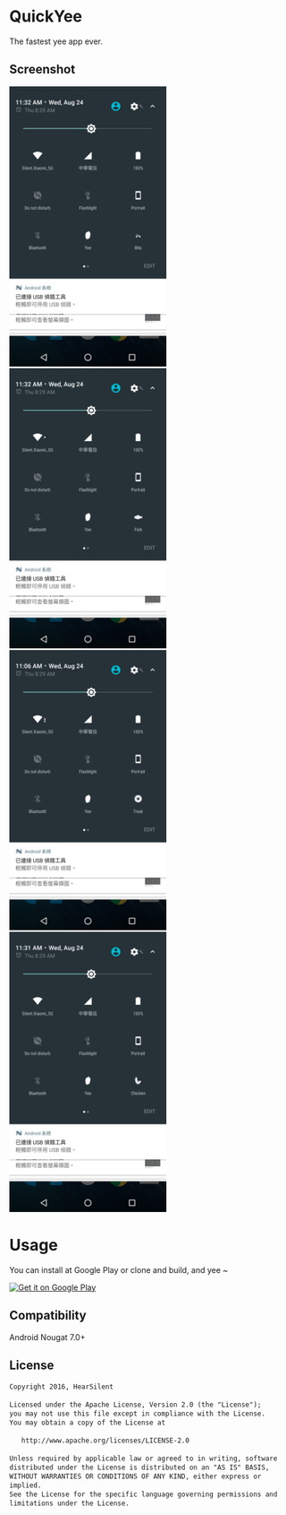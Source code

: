 # QuickYee

The fastest yee app ever.

## Screenshot
<img src="https://raw.githubusercontent.com/hearsilent/QuickYee/master/screenshots/device-2016-08-24-113215.png" height="500">
<img src="https://raw.githubusercontent.com/hearsilent/QuickYee/master/screenshots/device-2016-08-24-113227.png" height="500">
<img src="https://raw.githubusercontent.com/hearsilent/QuickYee/master/screenshots/device-2016-08-24-110701.png" height="500">
<img src="https://raw.githubusercontent.com/hearsilent/QuickYee/master/screenshots/device-2016-08-24-113135.png" height="500">

# Usage
You can install at Google Play or clone and build, and yee ~

<a href='https://play.google.com/store/apps/details?id=hearsilent.quickyee&utm_source=global_co&utm_medium=prtnr&utm_content=Mar2515&utm_campaign=PartBadge&pcampaignid=MKT-Other-global-all-co-prtnr-py-PartBadge-Mar2515-1'><img alt='Get it on Google Play' src='https://play.google.com/intl/en_us/badges/images/generic/en_badge_web_generic.png' width="185"/></a>

## Compatibility

Android Nougat 7.0+

## License

    Copyright 2016, HearSilent

    Licensed under the Apache License, Version 2.0 (the "License");
    you may not use this file except in compliance with the License.
    You may obtain a copy of the License at

       http://www.apache.org/licenses/LICENSE-2.0

    Unless required by applicable law or agreed to in writing, software
    distributed under the License is distributed on an "AS IS" BASIS,
    WITHOUT WARRANTIES OR CONDITIONS OF ANY KIND, either express or implied.
    See the License for the specific language governing permissions and
    limitations under the License.
